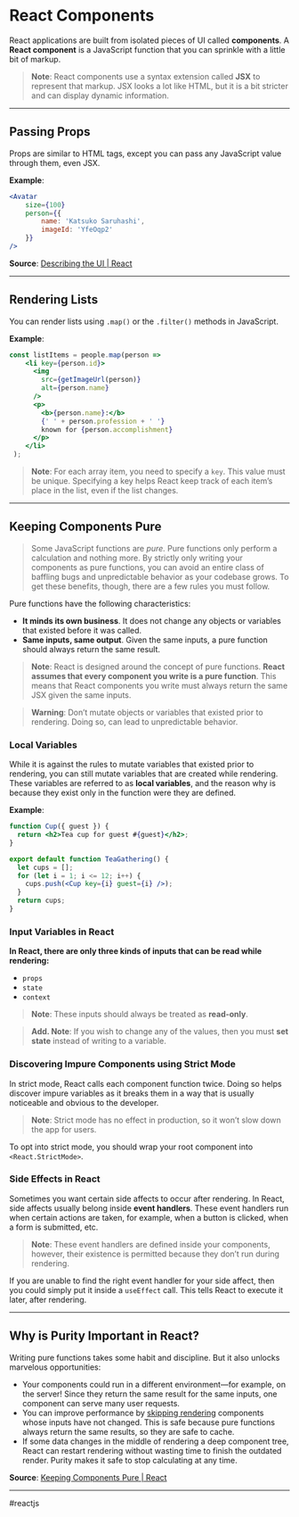 # React Components

React applications are built from isolated pieces of UI called **components**. A **React component** is a JavaScript function that you can sprinkle with a little bit of markup.

> **Note**: React components use a syntax extension called **JSX** to represent that markup. JSX looks a lot like HTML, but it is a bit stricter and can display dynamic information.

---

## Passing Props

Props are similar to HTML tags, except you can pass any JavaScript value through them, even JSX.

**Example**:

```jsx
<Avatar
	size={100}
	person={{
		name: 'Katsuko Saruhashi',
		imageId: 'YfeOqp2'
	}}
/>
```

**Source**: [Describing the UI | React](https://react.dev/learn/describing-the-ui)

---

## Rendering Lists

You can render lists using `.map()` or the `.filter()` methods in JavaScript.

**Example**:

```jsx
const listItems = people.map(person =>
    <li key={person.id}>
      <img
        src={getImageUrl(person)}
        alt={person.name}
      />
      <p>
        <b>{person.name}:</b>
        {' ' + person.profession + ' '}
        known for {person.accomplishment}
      </p>
    </li>
 );
```

> **Note**: For each array item, you need to specify a `key`. This value must be unique. Specifying a key helps React keep track of each item’s place in the list, even if the list changes.

---

## Keeping Components Pure

>Some JavaScript functions are *pure.* Pure functions only perform a calculation and nothing more. By strictly only writing your components as pure functions, you can avoid an entire class of baffling bugs and unpredictable behavior as your codebase grows. To get these benefits, though, there are a few rules you must follow.

Pure functions have the following characteristics:

- **It minds its own business**. It does not change any objects or variables that existed before it was called.
- **Same inputs, same output**. Given the same inputs, a pure function should always return the same result.

> **Note**: React is designed around the concept of pure functions. **React assumes that every component you write is a pure function**. This means that React components you write must always return the same JSX given the same inputs.

> **Warning**: Don’t mutate objects or variables that existed prior to rendering. Doing so, can lead to unpredictable behavior.

### Local Variables

While it is against the rules to mutate variables that existed prior to rendering, you can still mutate variables that are created while rendering. These variables are referred to as **local variables**, and the reason why is because they exist only in the function were they are defined.

**Example**:

```jsx
function Cup({ guest }) {
  return <h2>Tea cup for guest #{guest}</h2>;
}

export default function TeaGathering() {
  let cups = [];
  for (let i = 1; i <= 12; i++) {
    cups.push(<Cup key={i} guest={i} />);
  }
  return cups;
}
```


### Input Variables in React

**In React, there are only three kinds of inputs that can be read while rendering:**

- `props`
- `state`
- `context`

> **Note**: These inputs should always be treated as **read-only**.

> **Add. Note**: If you wish to change any of the values, then you must **set state** instead of writing to a variable.

### Discovering Impure Components using Strict Mode

In strict mode, React calls each component function twice. Doing so helps discover impure variables as it breaks them in a way that is usually noticeable and obvious to the developer.

>**Note**: Strict mode has no effect in production, so it won’t slow down the app for users.

To opt into strict mode, you should wrap your root component into `<React.StrictMode>`.

### Side Effects in React

Sometimes you want certain side affects to occur after rendering. In React, side affects usually belong inside **event handlers**. These event handlers run when certain actions are taken, for example, when a button is clicked, when a form is submitted, etc.

> **Note**: These event handlers are defined inside your components, however, their existence is permitted because they don’t run during rendering.

If you are unable to find the right event handler for your side affect, then you could simply put it inside a `useEffect` call. This tells React to execute it later, after rendering.

---

## Why is Purity Important in React?

Writing pure functions takes some habit and discipline. But it also unlocks marvelous opportunities:

- Your components could run in a different environment—for example, on the server! Since they return the same result for the same inputs, one component can serve many user requests.
- You can improve performance by [skipping rendering](https://react.dev/reference/react/memo) components whose inputs have not changed. This is safe because pure functions always return the same results, so they are safe to cache.
- If some data changes in the middle of rendering a deep component tree, React can restart rendering without wasting time to finish the outdated render. Purity makes it safe to stop calculating at any time.

**Source**: [Keeping Components Pure | React](https://react.dev/learn/keeping-components-pure)

---
#reactjs